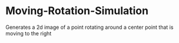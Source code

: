 # Moving-Rotation-Simulation
Generates a 2d image of a point rotating around a center point that is moving to the right
